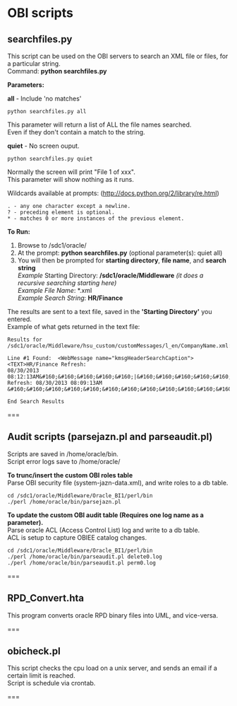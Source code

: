 # OBI scripts

## searchfiles.py

This script can be used on the OBI servers to search an XML file or files, for a particular string.  
Command: **python searchfiles.py** *<parameters>*

**Parameters:**  

**all** - Include 'no matches'  
~~~
python searchfiles.py all   
~~~
This parameter will return a list of ALL the file names searched.  
Even if they don't contain a match to the string.  

**quiet** - No screen ouput.  
~~~
python searchfiles.py quiet   
~~~
Normally the screen will print "File 1 of xxx".  
This parameter will show nothing as it runs.  

Wildcards available at prompts: (http://docs.python.org/2/library/re.html)  
~~~
. - any one character except a newline.  
? - preceding element is optional.  
* - matches 0 or more instances of the previous element.  
~~~

**To Run:**  
1. Browse to /sdc1/oracle/  
2. At the prompt:  **python searchfiles.py** (optional parameter(s): quiet all)   
3. You will then be prompted for **starting directory**, **file name**, and **search string**  
*Example* Starting Directory: **/sdc1/oracle/Middleware**  *(it does a recursive searching starting here)*    
*Example File Name*: *.xml  
*Example Search String*: **HR/Finance**  

The results are sent to a text file, saved in the **'Starting Directory'** you entered.  
Example of what gets returned in the text file:  

~~~
Results for /sdc1/oracle/Middleware/hsu_custom/customMessages/l_en/CompanyName.xml:  

Line #1 Found: 	<WebMessage name="kmsgHeaderSearchCaption"><TEXT>HR/Finance Refresh: 
08/30/2013 08:12:13AM&#160;&#160;&#160;&#160;&#160;|&#160;&#160;&#160;&#160;&#160;Student Refresh: 08/30/2013 08:09:13AM
&#160;&#160;&#160;&#160;&#160;&#160;&#160;&#160;&#160;&#160;&#160;&#160;&#160;&#160;Search</TEXT>

End Search Results
~~~

===

## Audit scripts (parsejazn.pl and parseaudit.pl)

Scripts are saved in /home/oracle/bin.  
Script error logs save to /home/oracle/  

**To trunc/insert the custom OBI roles table**  
Parse OBI security file (system-jazn-data.xml), and write roles to a db table.    
~~~
cd /sdc1/oracle/Middleware/Oracle_BI1/perl/bin  
./perl /home/oracle/bin/parsejazn.pl  
~~~

**To update the custom OBI audit table (Requires one log name as a parameter).**  
Parse oracle ACL (Access Control List) log and write to a db table.  
ACL is setup to capture OBIEE catalog changes.   
~~~
cd /sdc1/oracle/Middleware/Oracle_BI1/perl/bin
./perl /home/oracle/bin/parseaudit.pl delete0.log
./perl /home/oracle/bin/parseaudit.pl perm0.log
~~~

===

## RPD_Convert.hta

This program converts oracle RPD binary files into UML, and vice-versa.  

===

## obicheck.pl

This script checks the cpu load on a unix server, and sends an email if a certain limit is reached.  
Script is schedule via crontab.  

===
